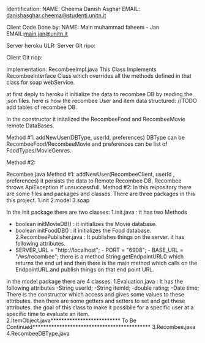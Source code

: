Identification:
NAME: Cheema Danish Asghar
EMAIL: danishasghar.cheema@studenti.unitn.it

Client Code Done by:
NAME: Main muhammad faheem - Jan
EMAIL:main.jan@unitn.it

Server heroku ULR:
Server Git ripo:

Client Git riop:

Implementation:
RecombeeImpl.java
This Class Implements RecombeeInterface Class which overrides all the methods defined in that class for soap webService.

at first deply to heroku it initialize the data to recombee DB by reading the json files.
here is how the recombee User and item data structured:
//TODO add tables of recombee DB.

In the constructor it initalized the RecombeeFood and RecombeeMovie remote DataBases.

Method #1: addNewUser(DBType, userId, preferences) DBType can be RecombeeFood/RecombeeMovie and preferences can be list of FoodTypes/MovieGenres.

Method #2:

Recombee.java
Method #1: addNewUser(RecombeeClient, userId , preferences) it persists the data to Remote Recombee DB, Recombee throws ApiException if unsuccessfull.
Method #2:
In this reipository there are some files and packages and classes. There are three packages in this this project.
1.init
2.model
3.soap

In the init package there are two classes:
1.init.java : it has two Methods
- boolean initMovieDB() : it initializes the Movie database.
- boolean initFoodDB() : it initializes the Food database. 2.RecombeePublisher.java : It publishes things on the server. it has following attributes.
- SERVER_URL = "http://localhost"; - PORT = "6908"; - BASE_URL = "/ws/recombee";
there is a method
String getEndpointURL() which returns the end url
and then there is the main method which calls on the EndpointURL.and publish things on that end point URL.

in the model package there are 4 classes. 1.Evaluation.java : It has the following attributes -String userId; -String itemId; -double rating; -Date time; There is the constructor which access and gives some values to these attributes. then there are some getters and setters to set and get these attributes. the goal of this class to make it possibile for a specific user at a specific time to evaluate an item.
2.ItemObject.java************************** To Be Continued******************************************** 3.Recombee.java 4.RecombeeDBType.java